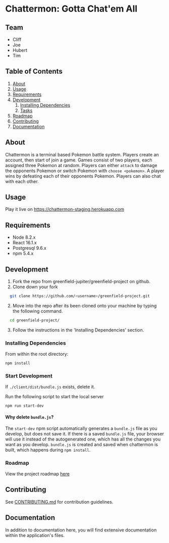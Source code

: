 # Chattermon: Gotta Chat'em All

## Team

  - Cliff
  - Joe
  - Hubert
  - Tim

## Table of Contents

1. [About](#about)
1. [Usage](#usage)
1. [Requirements](#requirements)
1. [Development](#development)
    1. [Installing Dependencies](#installing-dependencies)
    1. [Tasks](#tasks)
1. [Roadmap](#roadmap)
1. [Contributing](#contributing)
1. [Documentation](#documentation)

## About
Chattermon is a terminal based Pokemon battle system. Players create an account, then start of join a game. Games consist of two players, each assigned three Pokemon at random. Players can either `attack` to damage the opponents Pokemon or switch Pokemon with `choose <pokemon>`. A player wins by defeating each of their opponents Pokemon. Players can also chat with each other.

## Usage

Play it live on https://chattermon-staging.herokuapp.com

## Requirements

- Node 8.2.x
- React 16.1.x
- Postgresql 9.6.x
- npm 5.4.x

## Development

1. Fork the repo from greenfield-jupiter/greenfield-project on github.
2. Clone down your fork
  ```sh
    git clone https://github.com/<username>/greenfield-project.git
  ```
2. Move into the repo after its been cloned onto your machine by typing the following command.
  ```sh
    cd greenfield-project/
  ```
3. Follow the instructions in the 'Installing Dependencies' section.

### Installing Dependencies

From within the root directory:

```
npm install
```
### Start Development

If `./client/dist/bundle.js` exists, delete it.

Run the following script to start the local server
```
npm run start-dev
```

#### Why delete `bundle.js`?

The `start-dev` npm script automatically generates a `bundle.js` file as you develop, but does not save it. If there is a saved `bundle.js` file, your browser will use it instead of the autogenerated one, which has all the changes you want as you develop. `bundle.js` is created and saved when chattermon is built, which happens during `npm install`.

### Roadmap

View the project roadmap [here](https://docs.google.com/document/d/1VjMDneiqEXubmdtpGL74fSlfZmH888-IHe2fvQdXGrY/edit)


## Contributing

See [CONTRIBUTING.md](CONTRIBUTING.md) for contribution guidelines.

## Documentation

In addition to documentation here, you will find extensive documentation within the application's files.
